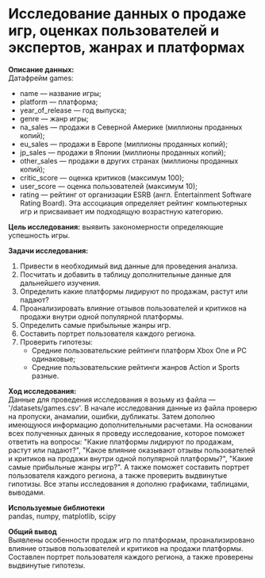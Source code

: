 # Исследование данных о продаже игр, оценках пользователей и экспертов, жанрах и платформах  

**Описание данных:**  
Датафрейм games:   
* name — название игры;  
* platform — платформа;  
* year_of_release — год выпуска;  
* genre — жанр игры;  
* na_sales —  продажи в Северной Америке (миллионы проданных копий);  
* eu_sales — продажи в Европе (миллионы проданных копий); 
* jp_sales — продажи в Японии (миллионы проданных копий);
* other_sales — продажи в других странах (миллионы проданных копий);
* critic_score — оценка критиков (максимум 100);
* user_score — оценка пользователей (максимум 10);
* rating — рейтинг от организации ESRB (англ. Entertainment Software Rating Board). Эта ассоциация определяет рейтинг компьютерных игр и присваивает им подходящую возрастную категорию.  

**Цель исследования:**
выявить закономерности определяющие успешность игры.

**Задачи исследования:**  
1. Привести в необходимый вид данные для проведения анализа.  
2. Посчитать и добавить в таблицу дополнительные данные для дальнейшего изучения.  
3. Определить какие платформы лидируют по продажам, растут или падают?  
4. Проанализировать влияние отзывов пользователей и критиков на продажи внутри одной популярной платформы.  
5. Определить самые прибыльные жанры игр.
6. Составить портрет пользователя каждого региона.  
7. Проверить гипотезы:  
   * Средние пользовательские рейтинги платформ Xbox One и PC одинаковые;  
   * Средние пользовательские рейтинги жанров Action и Sports разные.

**Ход исследования:**  
Данные для проведения исследования я возьму из файла — '/datasets/games.csv'. В начале исследования данные из файла проверю на пропуски, анамалии, ошибки, дубликаты. Затем дополню имеющуюся информацию дополнительными расчетами. На основании всех полученных данных я проведу исследование, которое поможет ответить на вопросы: "Какие платформы лидируют по продажам, растут или падают?", "Какое влияние оказывают отзывы пользователей и критиков на продажи внутри одной популярной платформы?", "Какие самые прибыльные жанры игр?". А также поможет составить портрет пользователя каждого региона, а также проверить выдвинутые гипотизы.
Все этапы исследования я дополню графиками, таблицами, выводами.

**Используемые библиотеки**  
pandas, numpy, matplotlib, scipy

**Общий вывод**  
Выявлены особенности продаж игр по платформам, проанализировано влияние отзывов пользователей и критиков на продажи платформы. Составлен портрет пользователя каждого региона, а также проверены выдвинутые гипотезы.
